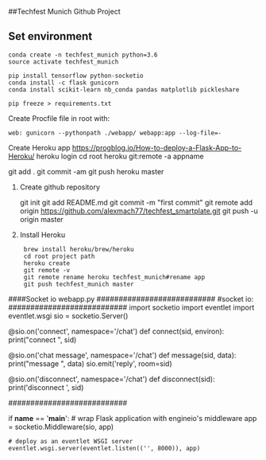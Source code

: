 ##Techfest Munich Github Project

## Set environment

```
conda create -n techfest_munich python=3.6
source activate techfest_munich
```

```
pip install tensorflow python-socketio
conda install -c flask gunicorn
conda install scikit-learn nb_conda pandas matplotlib pickleshare

pip freeze > requirements.txt

```
Create Procfile file in root with:

	web: gunicorn --pythonpath ./webapp/ webapp:app --log-file=-


Create Heroku app
https://progblog.io/How-to-deploy-a-Flask-App-to-Heroku/
heroku login
cd root
heroku git:remote -a appname

git add .
git commit -am 
git push heroku master

1. Create github repository

	git init
	git add README.md
	git commit -m "first commit"
	git remote add origin https://github.com/alexmach77/techfest_smartplate.git
	git push -u origin master

2. Install Heroku

		brew install heroku/brew/heroku
		cd root project path
		heroku create
		git remote -v
		git remote rename heroku techfest_munich#rename app
		git push techfest_munich master



####Socket io
webapp.py
###########################
#socket io:
###########################
import socketio
import eventlet
import eventlet.wsgi
sio = socketio.Server()

@sio.on('connect', namespace='/chat')
def connect(sid, environ):
    print("connect ", sid)

@sio.on('chat message', namespace='/chat')
def message(sid, data):
    print("message ", data)
    sio.emit('reply', room=sid)

@sio.on('disconnect', namespace='/chat')
def disconnect(sid):
    print('disconnect ', sid)

###########################


if __name__ == '__main__':
    # wrap Flask application with engineio's middleware
    app = socketio.Middleware(sio, app)

    # deploy as an eventlet WSGI server
    eventlet.wsgi.server(eventlet.listen(('', 8000)), app)
